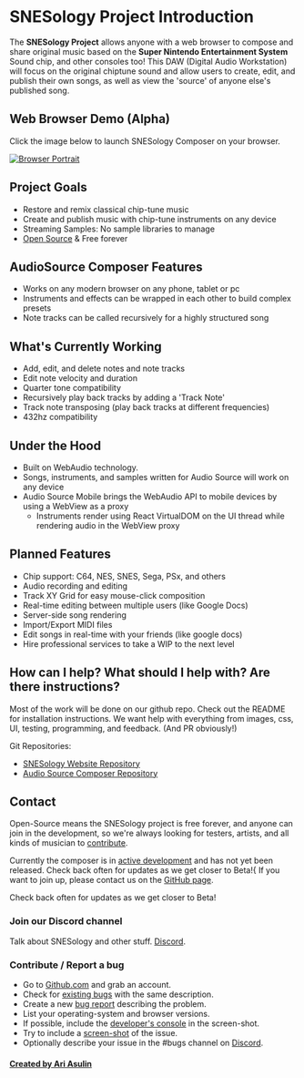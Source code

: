 # SNESology Project Introduction
The __SNESology Project__ allows anyone with a web browser to compose and share original music based on the __Super Nintendo Entertainment System__ Sound chip, and other consoles too! 
This DAW (Digital Audio Workstation) will focus on the original chiptune sound and allow users to create, edit, and publish their own songs, as well as view the 'source' of anyone else's published song. 


## Web Browser Demo (Alpha)
Click the image below to launch SNESology Composer on your browser.

[![Browser Portrait](https://files.audiosource.io/releases/browser/screenshots/browser-portrait1.png)](https://snesology.net/demo "Demo")


## Project Goals

* Restore and remix classical chip-tune music
* Create and publish music with chip-tune instruments on any device
* Streaming Samples: No sample libraries to manage
* [Open Source](https://github.com/clevertree/snesology-web/) & Free forever


## AudioSource Composer Features
* Works on any modern browser on any phone, tablet or pc
* Instruments and effects can be wrapped in each other to build complex presets
* Note tracks can be called recursively for a highly structured song

## What's Currently Working
* Add, edit, and delete notes and note tracks
* Edit note velocity and duration
* Quarter tone compatibility
* Recursively play back tracks by adding a 'Track Note'
* Track note transposing (play back tracks at different frequencies)
* 432hz compatibility 

## Under the Hood
* Built on WebAudio technology. 
* Songs, instruments, and samples written for Audio Source will work on any device 
* Audio Source Mobile brings the WebAudio API to mobile devices by using a WebView as a proxy
  * Instruments render using React VirtualDOM on the UI thread while rendering audio in the WebView proxy

## Planned Features
* Chip support: C64, NES, SNES, Sega, PSx, and others
* Audio recording and editing
* Track XY Grid for easy mouse-click composition
* Real-time editing between multiple users (like Google Docs)
* Server-side song rendering
* Import/Export MIDI files
* Edit songs in real-time with your friends (like google docs)
* Hire professional services to take a WIP to the next level






## How can I help? What should I help with? Are there instructions? 
Most of the work will be done on our github repo. Check out the README for installation instructions. 
We want help with everything from images, css, UI, testing, programming, and feedback. (And PR obviously!)

Git Repositories: 
* [SNESology Website Repository](https://github.com/clevertree/snesology-web)
* [Audio Source Composer Repository](https://github.com/clevertree/audio-source-composer)



## Contact

Open-Source means the SNESology project is free forever, and anyone can join in the development,
so we're always looking for testers, artists, and all kinds of musician to 
[contribute](https://github.com/clevertree/snesology-web/issues/4).

Currently the composer is in
[active development](https://github.com/clevertree/snesology-web)
and has not yet been released.
Check back often for updates as we get closer to Beta!{
If you want to join up, please contact us on the 
[GitHub page](https://github.com/clevertree).

Check back often for updates as we get closer to Beta!

### Join our Discord channel

Talk about SNESology and other stuff. 
[Discord](https://discord.gg/6NDH7sU).

### Contribute / Report a bug

*   Go to [Github.com](https://github.com/clevertree/audio-source-composer/) and grab an account.
*   Check for [existing bugs](https://github.com/clevertree/audio-source-composer/issues/) with the same description.
*   Create a new [bug report](https://github.com/clevertree/audio-source-composer/issues/new) describing the problem.
*   List your operating-system and browser versions.
*   If possible, include the [developer's console](https://kb.mailster.co/how-can-i-open-the-browsers-console/) in the screen-shot.
*   Try to include a [screen-shot](https://northatlanticlcc.org/help/how-to-save-a-screenshot-of-a-webpage) of the issue.
*   Optionally describe your issue in the #bugs channel on [Discord](https://discord.gg/6NDH7sU).

#### [Created by Ari Asulin](https://github.com/clevertree/)
